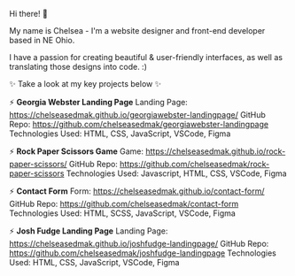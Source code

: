 Hi there! 👋 

My name is Chelsea - I'm a website designer and front-end developer based in NE Ohio.

I have a passion for creating beautiful & user-friendly interfaces, as well as translating those designs into code. :) 

 ✨ Take a look at my key projects below ✨ 

⚡ **Georgia Webster Landing Page**
Landing Page: https://chelseasedmak.github.io/georgiawebster-landingpage/
GitHub Repo: https://github.com/chelseasedmak/georgiawebster-landingpage
Technologies Used: HTML, CSS, JavaScript, VSCode, Figma

⚡ **Rock Paper Scissors Game**
Game: https://chelseasedmak.github.io/rock-paper-scissors/
GitHub Repo: https://github.com/chelseasedmak/rock-paper-scissors
Technologies Used: Javascript, HTML, CSS, VSCode, Figma

⚡ **Contact Form**
Form: https://chelseasedmak.github.io/contact-form/
GitHub Repo: https://github.com/chelseasedmak/contact-form
Technologies Used: HTML, SCSS, JavaScript, VSCode, Figma

⚡ **Josh Fudge Landing Page**
Landing Page: https://chelseasedmak.github.io/joshfudge-landingpage/
GitHub Repo: https://github.com/chelseasedmak/joshfudge-landingpage
Technologies Used: HTML, CSS, JavaScript, VSCode, Figma
